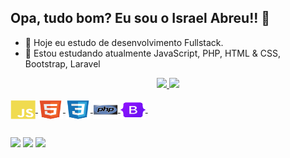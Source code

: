 ## Opa, tudo bom?  Eu sou o Israel Abreu!! 👋

- 🔭 Hoje eu estudo de desenvolvimento Fullstack.
- 🌱 Estou estudando atualmente JavaScript, PHP, HTML & CSS, Bootstrap, Laravel

<!--Git Status-->
<div align="center">
  <a href="https://github.com/IsraelAbreu">
  <img height="180em" src="https://github-readme-stats.vercel.app/api?username=IsraelAbreu&show_icons=true&theme=tokyonight&include_all_commits=true&count_private=true"/>
  <img height="180em" src="https://github-readme-stats.vercel.app/api/top-langs/?username=IsraelAbreu&layout=compact&langs_count=7&theme=tokyonight"/>
</div>
<!-- Linguagens Icons -->
 </div>
  <div style="display: inline_block"><br>
    <img align="center" alt="Israel-Js" height="30" width="40" src="https://raw.githubusercontent.com/devicons/devicon/master/icons/javascript/javascript-plain.svg">
    <img align="center" alt="Israel-HTML" height="30" width="40" src="https://raw.githubusercontent.com/devicons/devicon/master/icons/html5/html5-original.svg">
    <img align="center" alt="Israel-CSS" height="30" width="40" src="https://raw.githubusercontent.com/devicons/devicon/master/icons/css3/css3-original.svg">
    <img align="center" alte="Israel-PHP" height="30" width="40" src="https://raw.githubusercontent.com/devicons/devicon/master/icons/php/php-original.svg">
    <img align="center" alte="Israel-PHP" height="30" width="40" src="https://raw.githubusercontent.com/devicons/devicon/master/icons/bootstrap/bootstrap-original.svg">
    <img >
</div>

##
<!--Redes Sociais-->
<div> 
  <a href="https://instagram.com/rael_abr" target="_blank"><img src="https://img.shields.io/badge/-Instagram-%23E4405F?style=for-the-badge&logo=instagram&logoColor=white" target="_blank"></a>
  <a href = "mailto:israel.abreu95@gmail.com"><img src="https://img.shields.io/badge/-Gmail-%23333?style=for-the-badge&logo=gmail&logoColor=white" target="_blank"></a>
  <a href="https://www.linkedin.com/in/israelabreoliv/" target="_blank"><img src="https://img.shields.io/badge/-LinkedIn-%230077B5?style=for-the-badge&logo=linkedin&logoColor=white" target="_blank"></a> 
 
</div>
